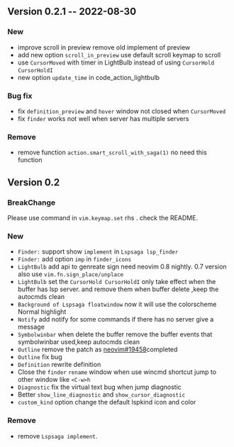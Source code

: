 ## Version 0.2.1 -- 2022-08-30

### New

- improve scroll in preview remove old implement of preview
- add new option  `scroll_in_preview` use default scroll keymap to scroll
- use `CursorMoved` with timer in LightBulb instead of using `CursorHold` `CursorHoldI`
- new option `update_time` in code_action_lightbulb

### Bug fix

- fix `definition_preview` and `hover` window not closed when `CursorMoved`
- fix `finder` works not well when server has multiple servers

### Remove

- remove function `action.smart_scroll_with_saga(1)` no need this function

## Version 0.2

### BreakChange

Please use command in `vim.keymap.set` rhs . check the README.

### New

- `Finder:` support show `implement` in `Lspsaga lsp_finder`
- `Finder:` add option `imp` in `finder_icons`
- `LightBulb` add api to genreate sign need neovim 0.8 nightly. 0.7 version also use `vim.fn.sign_place/unplace`
-  `LightBulb` set the `CursorHold CursorHoldI` only take effect when the buffer has lsp server. and remove them when 
    buffer delete ,keep the autocmds clean
- `Background of Lspsaga floatwindow` now it will use the colorscheme Normal highlight
- `Notify` add notify for some commands if there has no server give a message
-  `Symbolwinbar` when delete the buffer remove the buffer events that symbolwinbar used,keep autocmds clean
-  `Outline` remove the patch as [neovim#19458](https://github.com/neovim/neovim/issues/19458#)completed
-  `Outline` fix bug
-  `Definition` rewrite definition
-  Close the `finder` `rename` window when use wincmd shortcut jump to other window like `<C-w>h`
-  `Diagnostic` fix the virtual text bug when jump diagnostic
-   Better `show_line_diagnostic` and `show_cursor_diagnostic`
-  `custom_kind` option change the default lspkind icon and color

### Remove

- remove `Lspsaga implement`.
